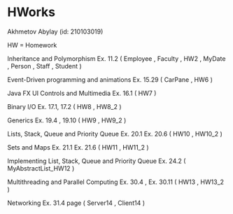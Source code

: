 # HWorks

Akhmetov Abylay (id: 210103019)

HW = Homework

Inheritance and Polymorphism Ex. 11.2 ( Employee , Faculty , HW2 , MyDate , Person , Staff , Student )

Event-Driven programming and animations Ex. 15.29 ( CarPane , HW6 )

Java FX UI Controls and Multimedia Ex. 16.1 ( HW7 )

Binary I/O Ex. 17.1, 17.2 ( HW8 , HW8_2 )

Generics Ex. 19.4 , 19.10 ( HW9 , HW9_2 )

Lists, Stack, Queue and Priority Queue Ex. 20.1 Ex. 20.6 ( HW10 , HW10_2 )

Sets and Maps Ex. 21.1 Ex. 21.6 ( HW11 , HW11_2 )

Implementing List, Stack, Queue and Priority Queue Ex. 24.2 ( MyAbstractList_HW12 )

Multithreading and Parallel Computing Ex. 30.4 , Ex. 30.11 ( HW13 , HW13_2 )

Networking Ex. 31.4 page ( Server14 , Client14 )
